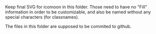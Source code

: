Keep final SVG for icomoon in this folder. Those need to have no "Fill" information in order to be customizable,
and also be named without any special characters (for classnames).

The files in this folder are supposed to be commited to github.

